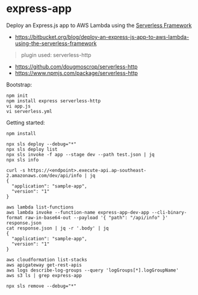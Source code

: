 # express-app

Deploy an Express.js app to AWS Lambda using the [Serverless Framework](../../sls/README.md)
- https://bitbucket.org/blog/deploy-an-express-js-app-to-aws-lambda-using-the-serverless-framework

> plugin used: serverless-http
- https://github.com/dougmoscrop/serverless-http
- https://www.npmjs.com/package/serverless-http 

Bootstrap:
```
npm init
npm install express serverless-http
vi app.js
vi serverless.yml
```

Getting started:
```
npm install

npx sls deploy --debug="*"
npx sls deploy list
npx sls invoke -f app --stage dev --path test.json | jq
npx sls info

curl -s https://<endpoint>.execute-api.ap-southeast-2.amazonaws.com/dev/api/info | jq
{
  "application": "sample-app",
  "version": "1"
}

aws lambda list-functions
aws lambda invoke --function-name express-app-dev-app --cli-binary-format raw-in-base64-out --payload '{ "path": "/api/info" }' response.json
cat response.json | jq -r '.body' | jq
{
  "application": "sample-app",
  "version": "1"
}

aws cloudformation list-stacks
aws apigateway get-rest-apis
aws logs describe-log-groups --query 'logGroups[*].logGroupName'
aws s3 ls | grep express-app

npx sls remove --debug="*"
```
